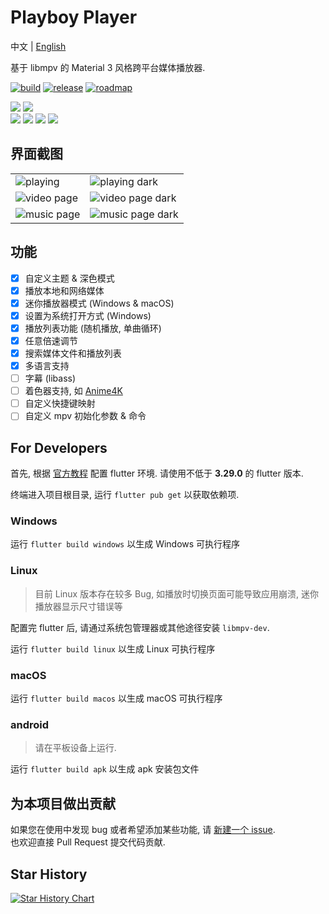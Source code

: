 # Playboy Player
中文 | [English](./README_en.md)  

基于 libmpv 的 Material 3 风格跨平台媒体播放器.

[![build](https://img.shields.io/github/actions/workflow/status/Playboy-Player/Playboy/build.yml?style=for-the-badge)](https://github.com/Playboy-Player/Playboy/actions) 
[![release](https://img.shields.io/badge/beta-2025.2-blue?style=for-the-badge)](https://github.com/Playboy-Player/Playboy/releases) [![roadmap](https://img.shields.io/badge/roadmap-grey?style=for-the-badge)](https://github.com/orgs/Playboy-Player/projects/3)

![](https://m3-markdown-badges.vercel.app/stars/7/2/Playboy-Player/Playboy)
![](https://m3-markdown-badges.vercel.app/issues/1/2/Playboy-Player/Playboy)  
![](https://ziadoua.github.io/m3-Markdown-Badges/badges/Windows/windows3.svg)
![](https://ziadoua.github.io/m3-Markdown-Badges/badges/Linux/linux3.svg)
![](https://ziadoua.github.io/m3-Markdown-Badges/badges/macOS/macos3.svg)
![](https://ziadoua.github.io/m3-Markdown-Badges/badges/Android/android3.svg)

## 界面截图

<table>
  <tr>
    <td>
      <img src='./screenshots/screenshot4.png' alt="playing">
    </td>
    <td>
      <img src='./screenshots/screenshot1.png' alt="playing dark">
    </td>
  </tr>
  <tr>
    <td>
      <img src='./screenshots/screenshot5.png' alt="video page">
    </td>
    <td>
      <img src='./screenshots/screenshot2.png' alt="video page dark">
    </td>
  </tr>
  <tr>
    <td>
      <img src='./screenshots/screenshot6.png' alt="music page">
    </td>
    <td>
      <img src='./screenshots/screenshot3.png' alt="music page dark">
    </td>
  </tr>
</table>

## 功能

- [x] 自定义主题 & 深色模式
- [x] 播放本地和网络媒体
- [x] 迷你播放器模式 (Windows & macOS)
- [x] 设置为系统打开方式 (Windows)
- [x] 播放列表功能 (随机播放, 单曲循环)
- [x] 任意倍速调节
- [x] 搜索媒体文件和播放列表
- [x] 多语言支持
- [ ] 字幕 (libass)
- [ ] 着色器支持, 如 [Anime4K](https://github.com/bloc97/Anime4K)
- [ ] 自定义快捷键映射
- [ ] 自定义 mpv 初始化参数 & 命令

## For Developers

首先, 根据 [官方教程](https://docs.flutter.dev/get-started/install/) 配置 flutter 环境. 请使用不低于 **3.29.0** 的 flutter 版本.

终端进入项目根目录, 运行 `flutter pub get` 以获取依赖项.

### Windows

运行 `flutter build windows` 以生成 Windows 可执行程序

### Linux

> 目前 Linux 版本存在较多 Bug, 如播放时切换页面可能导致应用崩溃, 迷你播放器显示尺寸错误等

配置完 flutter 后, 请通过系统包管理器或其他途径安装 `libmpv-dev`.

运行 `flutter build linux` 以生成 Linux 可执行程序

### macOS

运行 `flutter build macos` 以生成 macOS 可执行程序  

### android

> 请在平板设备上运行.

运行 `flutter build apk` 以生成 apk 安装包文件

## 为本项目做出贡献

如果您在使用中发现 bug 或者希望添加某些功能, 请 [新建一个 issue](https://github.com/Playboy-Player/Playboy/issues/new).  
也欢迎直接 Pull Request 提交代码贡献.

## Star History

[![Star History Chart](https://api.star-history.com/svg?repos=Playboy-Player/Playboy&type=Date)](https://star-history.com/#Playboy-Player/Playboy&Date)